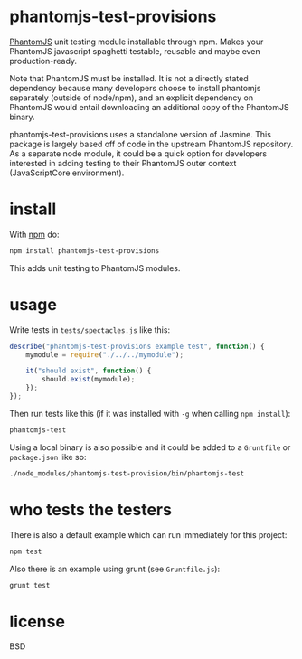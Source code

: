# phantomjs-test-provisions

[PhantomJS](http://phantomjs.org/) unit testing module installable through npm.
Makes your PhantomJS javascript spaghetti testable, reusable and maybe even
production-ready.

Note that PhantomJS must be installed. It is not a directly stated dependency
because many developers choose to install phantomjs separately (outside of
node/npm), and an explicit dependency on PhantomJS would entail downloading an
additional copy of the PhantomJS binary.

phantomjs-test-provisions uses a standalone version of Jasmine. This package is
largely based off of code in the upstream PhantomJS repository. As a separate
node module, it could be a quick option for developers interested in adding
testing to their PhantomJS outer context (JavaScriptCore environment).

# install

With [npm](http://npmjs.org/) do:

``` bash
npm install phantomjs-test-provisions
```

This adds unit testing to PhantomJS modules.

# usage

Write tests in `tests/spectacles.js` like this:

``` js
describe("phantomjs-test-provisions example test", function() {
    mymodule = require("./../../mymodule");

    it("should exist", function() {
        should.exist(mymodule);
    });
});
```

Then run tests like this (if it was installed with `-g` when calling `npm install`):

``` bash
phantomjs-test
```

Using a local binary is also possible and it could be added to a `Gruntfile` or `package.json` like so:

``` bash
./node_modules/phantomjs-test-provision/bin/phantomjs-test
```

# who tests the testers

There is also a default example which can run immediately for this project:

``` bash
npm test
```

Also there is an example using grunt (see `Gruntfile.js`):

``` bash
grunt test
```

# license

BSD
